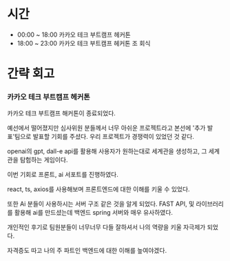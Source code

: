 # 시간
- 00:00 ~ 18:00 카카오 테크 부트캠프 헤커톤
- 18:00 ~ 23:00 카카오 테크 부트캠프 헤커톤 조 회식

# 간략 회고

### 카카오 테크 부트캠프 헤커톤

카카오 테크 부트캠프 해커톤이 종료되었다.

예선에서 떨어졌지만 심사위원 분들께서 너무 아쉬운 프로젝트라고 본선에 '추가 발표'팀으로 발표할 기회를 주셨다. 우리 프로젝트가 경쟁력이 있었던 것 같다.

openai의 gpt, dall-e api를 활용해 사용자가 원하는대로 세계관을 생성하고, 그 세계관을 탐험하는 게임이다.

이번 기회로 프론트, ai 서포트를 진행하였다.

react, ts, axios를 사용해보며 프론트엔드에 대한 이해를 키울 수 있었다.

또한 Ai 분들이 사용하시는 서버 구조 같은 것을 알게 되었다. FAST API, 및 라이브러리를 활용해 ai를 만드셨는데 백엔드 spring 서버와 매우 유사하였다.

개인적인 후기로 팀원분들이 너무너무 다들 잘하셔서 나의 역량을 키울 자극제가 되었다.

자격증도 따고 나의 주 파트인 백엔드에 대한 이해를 높여야겠다.